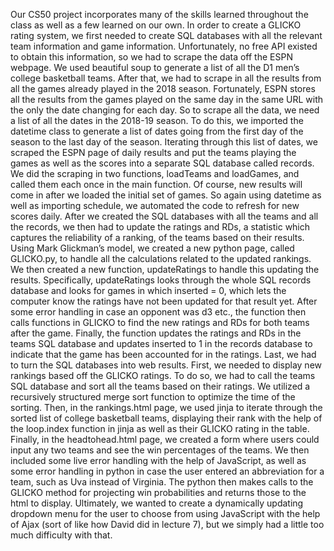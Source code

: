 Our CS50 project incorporates many of the skills learned throughout the class as well as a few learned on our own.  In order to create a GLICKO rating system, we first needed to create SQL databases with all the relevant team information and game information.  Unfortunately, no free API existed to obtain this information, so we had to scrape the data off the ESPN webpage.  We used beautiful soup to generate a list of all the D1 men’s college basketball teams.  After that, we had to scrape in all the results from all the games already played in the 2018 season.  Fortunately, ESPN stores all the results from the games played on the same day in the same URL with the only the date changing for each day.  So to scrape all the data, we need a list of all the dates in the 2018-19 season.  To do this, we imported the datetime class to generate a list of dates going from the first day of the season to the last day of the season.  Iterating through this list of dates, we scraped the ESPN page of daily results and put the teams playing the games as well as the scores into a separate SQL database called records.  We did the scraping in two functions, loadTeams and loadGames, and called them each once in the main function.  Of course, new results will come in after we loaded the initial set of games.  So again using datetime as well as importing schedule, we automated the code to refresh for new scores daily.
After we created the SQL databases with all the teams and all the records, we then had to update the ratings and RDs, a statistic which captures the reliability of a ranking, of the teams based on their results.  Using Mark Glickman’s model, we created a new python page, called GLICKO.py, to handle all the calculations related to the updated rankings.  We then created a new function, updateRatings to handle this updating the results.  Specifically, updateRatings looks through the whole SQL records database and looks for games in which inserted = 0, which lets the computer know the ratings have not been updated for that result yet.  After some error handling in case an opponent was d3 etc., the function then calls functions in GLICKO to find the new ratings and RDs for both teams after the game.  Finally, the function updates the ratings and RDs in the teams SQL database and updates inserted to 1 in the records database to indicate that the game has been accounted for in the ratings.
Last, we had to turn the SQL databases into web results.  First, we needed to display new rankings based off the GLICKO ratings.  To do so, we had to call the teams SQL database and sort all the teams based on their ratings.  We utilized a recursively structured merge sort function to optimize the time of the sorting.  Then, in the rankings.html page, we used jinja to iterate through the sorted list of college basketball teams, displaying their rank with the help of the loop.index function in jinja as well as their GLICKO rating in the table.  Finally, in the headtohead.html page, we created a form where users could input any two teams and see the win percentages of the teams.  We then included some live error handling with the help of JavaScript, as well as some error handling in python in case the user entered an abbreviation for a team, such as Uva instead of Virginia.  The python then makes calls to the GLICKO method for projecting win probabilities and returns those to the html to display.  Ultimately, we wanted to create a dynamically updating dropdown menu for the user to choose from using JavaScript with the help of Ajax (sort of like how David did in lecture 7), but we simply had a little too much difficulty with that.
